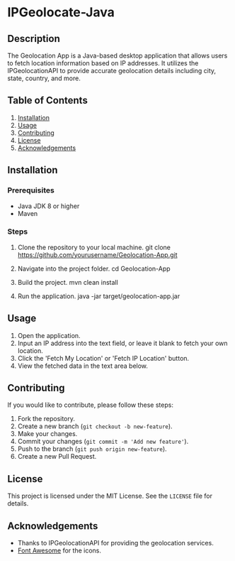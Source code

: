 # IPGeolocate-Java

## Description

The Geolocation App is a Java-based desktop application that allows users to fetch location information based on IP addresses. It utilizes the IPGeolocationAPI to provide accurate geolocation details including city, state, country, and more.

## Table of Contents

1. [Installation](#installation)
2. [Usage](#usage)
3. [Contributing](#contributing)
4. [License](#license)
5. [Acknowledgements](#acknowledgements)

## Installation

### Prerequisites

- Java JDK 8 or higher
- Maven

### Steps

1. Clone the repository to your local machine.
   git clone https://github.com/yourusername/Geolocation-App.git

2. Navigate into the project folder.
   cd Geolocation-App

3. Build the project.
   mvn clean install

4. Run the application.
   java -jar target/geolocation-app.jar

## Usage

1. Open the application.
2. Input an IP address into the text field, or leave it blank to fetch your own location.
3. Click the 'Fetch My Location' or 'Fetch IP Location' button.
4. View the fetched data in the text area below.

## Contributing

If you would like to contribute, please follow these steps:

1. Fork the repository.
2. Create a new branch (`git checkout -b new-feature`).
3. Make your changes.
4. Commit your changes (`git commit -m 'Add new feature'`).
5. Push to the branch (`git push origin new-feature`).
6. Create a new Pull Request.

## License

This project is licensed under the MIT License. See the `LICENSE` file for details.

## Acknowledgements

- Thanks to IPGeolocationAPI for providing the geolocation services.
- [Font Awesome](https://fontawesome.com/) for the icons.

